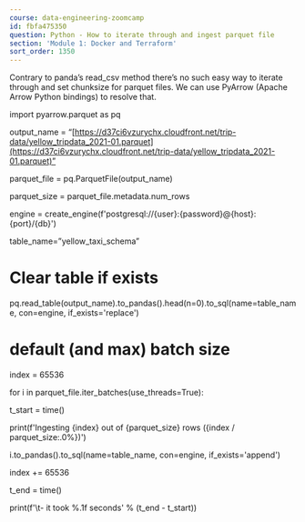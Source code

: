```yaml
---
course: data-engineering-zoomcamp
id: fbfa475350
question: Python - How to iterate through and ingest parquet file
section: 'Module 1: Docker and Terraform'
sort_order: 1350
---
```


Contrary to panda’s read_csv method there’s no such easy way to iterate through and set chunksize for parquet files. We can use PyArrow (Apache Arrow Python bindings) to resolve that.

import pyarrow.parquet as pq

output_name = “[https://d37ci6vzurychx.cloudfront.net/trip-data/yellow_tripdata_2021-01.parquet](https://d37ci6vzurychx.cloudfront.net/trip-data/yellow_tripdata_2021-01.parquet)”

parquet_file = pq.ParquetFile(output_name)

parquet_size = parquet_file.metadata.num_rows

engine = create_engine(f'postgresql://{user}:{password}@{host}:{port}/{db}')

table_name=”yellow_taxi_schema”

# Clear table if exists

pq.read_table(output_name).to_pandas().head(n=0).to_sql(name=table_name, con=engine, if_exists='replace')

# default (and max) batch size

index = 65536

for i in parquet_file.iter_batches(use_threads=True):

t_start = time()

print(f'Ingesting {index} out of {parquet_size} rows ({index / parquet_size:.0%})')

i.to_pandas().to_sql(name=table_name, con=engine, if_exists='append')

index += 65536

t_end = time()

print(f'\t- it took %.1f seconds' % (t_end - t_start))

